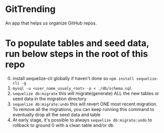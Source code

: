 # GitTrending
An app that helps us organize GitHub repos.

# To populate tables and seed data, run below steps in the root of this repo 
0. install sequelize-cli globally if haven't done so `npm install sequelize-cli -g`
1. `mysql -u <user_name_usualy_root> -p < ./db/schema.sql`
2. `sequelize db:migrate` this will migrate(generate) ALL the new tables or seed data in the migration directory
3. `sequelize db:migrate:undo` this will revert ONE most recent migration. To remove all the migrations, you can keep running this command to eventually drop all the seed data and table
4. At early stage, it's possible to always `sequelize db:migrate:undo` to rollback to ground 0 with a clean table and/or db
